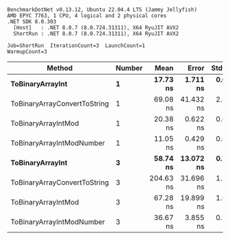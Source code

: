 ```

BenchmarkDotNet v0.13.12, Ubuntu 22.04.4 LTS (Jammy Jellyfish)
AMD EPYC 7763, 1 CPU, 4 logical and 2 physical cores
.NET SDK 8.0.303
  [Host]   : .NET 8.0.7 (8.0.724.31311), X64 RyuJIT AVX2
  ShortRun : .NET 8.0.7 (8.0.724.31311), X64 RyuJIT AVX2

Job=ShortRun  IterationCount=3  LaunchCount=1  
WarmupCount=3  

```
| Method                       | Number | Mean      | Error     | StdDev   | Min       | Max       | Gen0   | Allocated |
|----------------------------- |------- |----------:|----------:|---------:|----------:|----------:|-------:|----------:|
| **ToBinaryArrayInt**             | **1**      |  **17.73 ns** |  **1.711 ns** | **0.094 ns** |  **17.67 ns** |  **17.84 ns** | **0.0004** |      **32 B** |
| ToBinaryArrayConvertToString | 1      |  69.08 ns | 41.432 ns | 2.271 ns |  67.63 ns |  71.70 ns | 0.0011 |      96 B |
| ToBinaryArrayIntMod          | 1      |  20.38 ns |  0.622 ns | 0.034 ns |  20.35 ns |  20.42 ns | 0.0004 |      32 B |
| ToBinaryArrayIntModNumber    | 1      |  11.05 ns |  0.429 ns | 0.024 ns |  11.03 ns |  11.08 ns | 0.0004 |      32 B |
| **ToBinaryArrayInt**             | **3**      |  **58.74 ns** | **13.072 ns** | **0.717 ns** |  **58.32 ns** |  **59.56 ns** | **0.0011** |      **96 B** |
| ToBinaryArrayConvertToString | 3      | 204.63 ns | 31.696 ns | 1.737 ns | 203.52 ns | 206.64 ns | 0.0033 |     296 B |
| ToBinaryArrayIntMod          | 3      |  67.28 ns | 19.899 ns | 1.091 ns |  66.08 ns |  68.20 ns | 0.0011 |      96 B |
| ToBinaryArrayIntModNumber    | 3      |  36.67 ns |  3.855 ns | 0.211 ns |  36.44 ns |  36.86 ns | 0.0011 |      96 B |
